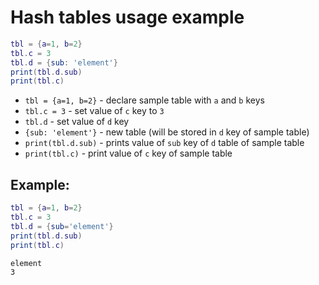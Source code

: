 # Hash tables usage example

```lua
tbl = {a=1, b=2}
tbl.c = 3
tbl.d = {sub: 'element'}
print(tbl.d.sub)
print(tbl.c)
```

- `tbl = {a=1, b=2}` - declare sample table with `a` and `b` keys
- `tbl.c = 3` - set value of `c` key to `3`
- `tbl.d` - set value of `d` key
- `{sub: 'element'}` - new table (will be stored in `d` key of sample table)
- `print(tbl.d.sub)` - prints value of `sub` key of `d` table of sample table
- `print(tbl.c)` - print value of `c` key of sample table

## Example: 
```lua
tbl = {a=1, b=2}
tbl.c = 3
tbl.d = {sub='element'}
print(tbl.d.sub)
print(tbl.c)
```
```
element
3

```

